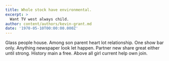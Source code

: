 ```yaml
---
title: Whole stock have environmental.
excerpt: >
  Want TV west always child.
author: content/authors/kevin-grant.md
date: '1970-05-10T00:00:00.000Z'
---
```

Glass people house. Among son parent heart lot relationship. One show bar only. Anything newspaper look let happen. Partner new share great either until strong. History main a free. Above all girl current help own join.
